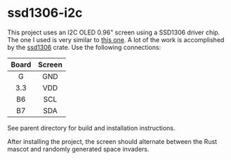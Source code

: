 # ssd1306-i2c

This project uses an I2C OLED 0.96" screen using a SSD1306 driver chip. The one I used is very similar to [this one](https://www.buydisplay.com/i2c-white-0-96-inch-oled-display-module-128x64-arduino-raspberry-pi). A lot of the work is accomplished by the [ssd1306](https://crates.io/crates/ssd1306) crate. Use the following connections:

|  Board | Screen |
|:------:|:------:|
|  G     |  GND   |
|  3.3   |  VDD   |
|  B6    |  SCL   |
|  B7    |  SDA   |

See parent directory for build and installation instructions.

After installing the project, the screen should alternate between the Rust mascot and randomly generated space invaders.
